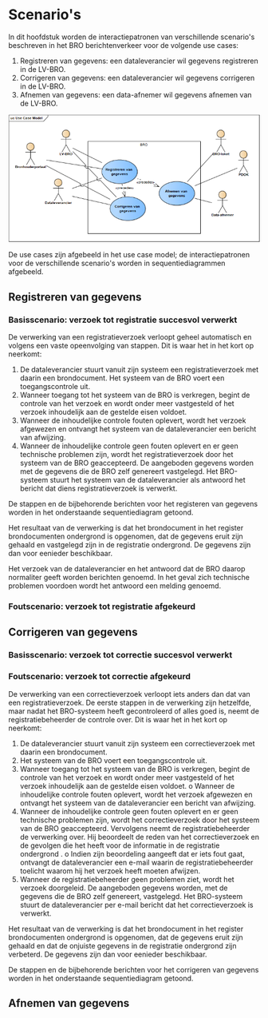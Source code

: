 # Scenario's

In dit hoofdstuk worden de interactiepatronen van verschillende scenario's beschreven in het BRO berichtenverkeer voor de volgende use cases:

1. Registreren van gegevens: een dataleverancier wil gegevens registreren in de LV-BRO.  
2. Corrigeren van gegevens: een dataleverancier wil gegevens corrigeren in de LV-BRO.  
3. Afnemen van gegevens: een data-afnemer wil gegevens afnemen van de LV-BRO.  

![Use case model BRO berichtenverkeer](media/fig-bro-use-case-model.png)

De use cases zijn afgebeeld in het use case model; de interactiepatronen voor de verschillende scenario's worden in sequentiediagrammen afgebeeld.


## Registreren van gegevens

### Basisscenario: verzoek tot registratie succesvol verwerkt

De verwerking van een registratieverzoek verloopt geheel automatisch en volgens een vaste opeenvolging van stappen. Dit is waar het in het kort op neerkomt:

1. De dataleverancier stuurt vanuit zijn systeem een registratieverzoek met daarin een brondocument. Het systeem van de BRO voert een toegangscontrole uit.
2. Wanneer toegang tot het systeem van de BRO is verkregen, begint de controle van het verzoek en wordt onder meer vastgesteld of het verzoek inhoudelijk aan de gestelde eisen voldoet.
3. Wanneer de inhoudelijke controle fouten oplevert, wordt het verzoek afgewezen en ontvangt het systeem van de dataleverancier een bericht van afwijzing.
4. Wanneer de inhoudelijke controle geen fouten oplevert en er geen technische problemen zijn, wordt het registratieverzoek door het systeem van de BRO geaccepteerd. De aangeboden gegevens worden met de gegevens die de BRO zelf genereert vastgelegd. Het BRO-systeem stuurt het systeem van de dataleverancier als antwoord het bericht dat diens registratieverzoek is verwerkt.

De stappen en de bijbehorende berichten voor het registeren van gegevens worden in het onderstaande sequentiediagram getoond.


Het resultaat van de verwerking is dat het brondocument in het register brondocumenten ondergrond is opgenomen, dat de gegevens eruit zijn gehaald en vastgelegd zijn in de registratie ondergrond. De gegevens zijn dan voor eenieder beschikbaar.

Het verzoek van de dataleverancier en het antwoord dat de BRO daarop normaliter geeft worden berichten genoemd. In het geval zich technische problemen voordoen wordt het antwoord een melding genoemd.

### Foutscenario: verzoek tot registratie afgekeurd



## Corrigeren van gegevens

### Basisscenario: verzoek tot correctie succesvol verwerkt

### Foutscenario: verzoek tot correctie afgekeurd

De verwerking van een correctieverzoek verloopt iets anders dan dat van een registratieverzoek. De eerste stappen in de verwerking zijn hetzelfde, maar nadat het BRO-systeem heeft gecontroleerd of alles goed is, neemt de registratiebeheerder de controle over. 
Dit is waar het in het kort op neerkomt:

1.	De dataleverancier stuurt vanuit zijn systeem een correctieverzoek met daarin een brondocument.
2.	Het systeem van de BRO voert een toegangscontrole uit.
3.	Wanneer toegang tot het systeem van de BRO is verkregen, begint de controle van het verzoek en wordt onder meer vastgesteld of het verzoek inhoudelijk aan de gestelde eisen voldoet. 
o	Wanneer de inhoudelijke controle fouten oplevert, wordt het verzoek afgewezen en ontvangt het systeem van de dataleverancier een bericht van afwijzing.
4.	Wanneer de inhoudelijke controle geen fouten oplevert en er geen technische problemen zijn, wordt het correctieverzoek door het systeem van de BRO geaccepteerd. Vervolgens neemt de registratiebeheerder de verwerking over. Hij beoordeelt de reden van het correctieverzoek en de gevolgen die het heeft voor de informatie in de registratie ondergrond .
o	Indien zijn beoordeling aangeeft dat er iets fout gaat, ontvangt de dataleverancier een e-mail waarin de registratiebeheerder toelicht waarom hij het verzoek heeft moeten afwijzen.
5.	Wanneer de registratiebeheerder geen problemen ziet, wordt het verzoek doorgeleid. De aangeboden gegevens worden, met de gegevens die de BRO zelf genereert, vastgelegd. Het BRO-systeem stuurt de dataleverancier per e-mail bericht dat het correctieverzoek is verwerkt.

Het resultaat van de verwerking is dat het brondocument in het register brondocumenten ondergrond is opgenomen, dat de gegevens eruit zijn gehaald en dat de onjuiste gegevens in de registratie ondergrond zijn verbeterd. De gegevens zijn dan voor eenieder beschikbaar.

De stappen en de bijbehorende berichten voor het corrigeren van gegevens worden in het onderstaande sequentiediagram getoond.

## Afnemen van gegevens
